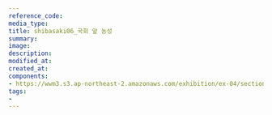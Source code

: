 ```yaml
---
reference_code:
media_type:
title: shibasaki06_국회 앞 농성
summary:
image:
description:
modified_at:
created_at:
components:
- https://wwm3.s3.ap-northeast-2.amazonaws.com/exhibition/ex-04/section-03/양징자/shibasaki06_국회+앞+농성.bmp
tags:
-
---
```

